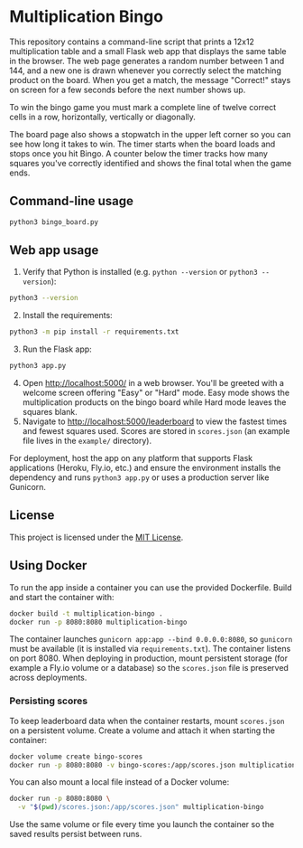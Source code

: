 # Multiplication Bingo

This repository contains a command-line script that prints a 12x12 multiplication table and a small Flask web app that displays the same table in the browser. The web page generates a random number between 1 and 144, and a new one is drawn whenever you correctly select the matching product on the board. When you get a match, the message "Correct!" stays on screen for a few seconds before the next number shows up.

To win the bingo game you must mark a complete line of twelve correct cells in a row, horizontally, vertically or diagonally.

The board page also shows a stopwatch in the upper left corner so you can see how long it takes to win. The timer starts when the board loads and stops once you hit Bingo.
A counter below the timer tracks how many squares you've correctly identified and shows the final total when the game ends.

## Command-line usage

```bash
python3 bingo_board.py
```

## Web app usage

1. Verify that Python is installed (e.g. `python --version` or `python3 --version`):

```bash
python3 --version
```

2. Install the requirements:

```bash
python3 -m pip install -r requirements.txt
```

3. Run the Flask app:

```bash
python3 app.py
```

4. Open <http://localhost:5000/> in a web browser. You'll be greeted with a welcome screen offering "Easy" or "Hard" mode. Easy mode shows the multiplication products on the bingo board while Hard mode leaves the squares blank.
5. Navigate to <http://localhost:5000/leaderboard> to view the fastest times and fewest squares used. Scores are stored in `scores.json` (an example file lives in the `example/` directory).

For deployment, host the app on any platform that supports Flask applications (Heroku, Fly.io, etc.) and ensure the environment installs the dependency and runs `python3 app.py` or uses a production server like Gunicorn.

## License

This project is licensed under the [MIT License](LICENSE).
## Using Docker

To run the app inside a container you can use the provided Dockerfile. Build and start the container with:

```bash
docker build -t multiplication-bingo .
docker run -p 8080:8080 multiplication-bingo
```

The container launches `gunicorn app:app --bind 0.0.0.0:8080`, so `gunicorn` must be available (it is installed via `requirements.txt`). The container listens on port 8080.
When deploying in production, mount persistent storage (for example a Fly.io volume or a database) so the `scores.json` file is preserved across deployments.

### Persisting scores

To keep leaderboard data when the container restarts, mount `scores.json` on a
persistent volume. Create a volume and attach it when starting the container:

```bash
docker volume create bingo-scores
docker run -p 8080:8080 -v bingo-scores:/app/scores.json multiplication-bingo
```

You can also mount a local file instead of a Docker volume:

```bash
docker run -p 8080:8080 \
  -v "$(pwd)/scores.json:/app/scores.json" multiplication-bingo
```

Use the same volume or file every time you launch the container so the saved
results persist between runs.
